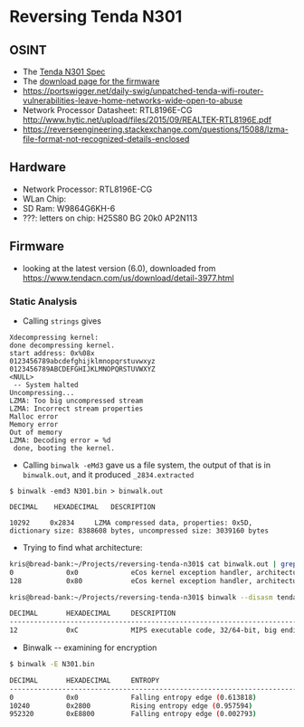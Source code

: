 # Reversing Tenda N301

## OSINT

- The [Tenda N301 Spec](https://www.tendacn.com/product/specification/N301.html)
- The [download page for the firmware](https://www.tendacn.com/us/download/detail-3977.html)
- https://portswigger.net/daily-swig/unpatched-tenda-wifi-router-vulnerabilities-leave-home-networks-wide-open-to-abuse
- Network Processor Datasheet: RTL8196E-CG http://www.hytic.net/upload/files/2015/09/REALTEK-RTL8196E.pdf
- https://reverseengineering.stackexchange.com/questions/15088/lzma-file-format-not-recognized-details-enclosed

## Hardware
- Network Processor: RTL8196E-CG
- WLan Chip:
- SD Ram: W9864G6KH-6
- ???: letters on chip: H25S80 BG 20k0 AP2N113

## Firmware

- looking at the latest version (6.0), downloaded from https://www.tendacn.com/us/download/detail-3977.html

### Static Analysis

- Calling `strings` gives

```
Xdecompressing kernel:
done decompressing kernel.
start address: 0x%08x
0123456789abcdefghijklmnopqrstuvwxyz
0123456789ABCDEFGHIJKLMNOPQRSTUVWXYZ
<NULL>
 -- System halted
Uncompressing...
LZMA: Too big uncompressed stream
LZMA: Incorrect stream properties
Malloc error
Memory error
Out of memory
LZMA: Decoding error = %d
 done, booting the kernel.
```

- Calling `binwalk -eMd3` gave us a file system, the output of that is in `binwalk.out`, and it produced `_2834.extracted`

```
$ binwalk -emd3 N301.bin > binwalk.out

DECIMAL    HEXADECIMAL   DESCRIPTION

10292     0x2834     LZMA compressed data, properties: 0x5D, dictionary size: 8388608 bytes, uncompressed size: 3039160 bytes

```

- Trying to find what architecture:

```bash
kris@bread-bank:~/Projects/reversing-tenda-n301$ cat binwalk.out | grep arch
0             0x0             eCos kernel exception handler, architecture: MIPS, exception vector table base address: 0x80000200
128           0x80            eCos kernel exception handler, architecture: MIPS, exception vector table base address: 0x80000200

kris@bread-bank:~/Projects/reversing-tenda-n301$ binwalk --disasm tenda/US_N301V6.0re_V12.02.01.61_multi_TDE01.bin 

DECIMAL       HEXADECIMAL     DESCRIPTION
--------------------------------------------------------------------------------
12            0xC             MIPS executable code, 32/64-bit, big endian, at least 1250 valid instructions
```



- Binwalk -- examining for encryption

```bash
$ binwalk -E N301.bin

DECIMAL       HEXADECIMAL     ENTROPY
--------------------------------------------------------------------------------
0             0x0             Falling entropy edge (0.613818)
10240         0x2800          Rising entropy edge (0.957594)
952320        0xE8800         Falling entropy edge (0.002793)
```


